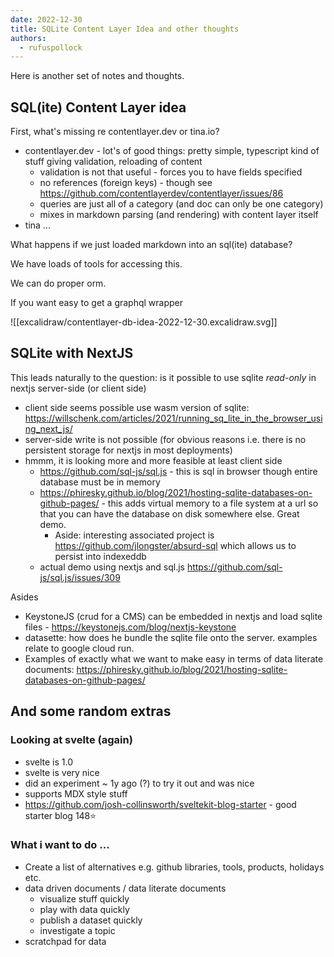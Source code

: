 ```yaml
---
date: 2022-12-30
title: SQLite Content Layer Idea and other thoughts
authors:
  - rufuspollock
---
```

Here is another set of notes and thoughts.

## SQL(ite) Content Layer idea

First, what's missing re contentlayer.dev or tina.io?

- contentlayer.dev - lot's of good things: pretty simple, typescript kind of stuff giving validation, reloading of content
  - validation is not that useful - forces you to have fields specified
  - no references (foreign keys) - though see https://github.com/contentlayerdev/contentlayer/issues/86
  - queries are just all of a category (and doc can only be one category)
  - mixes in markdown parsing (and rendering) with content layer itself
- tina ...

What happens if we just loaded markdown into an sql(ite) database?

We have loads of tools for accessing this.

We can do proper orm.

If you want easy to get a graphql wrapper

![[excalidraw/contentlayer-db-idea-2022-12-30.excalidraw.svg]]

## SQLite with NextJS

This leads naturally to the question: is it possible to use sqlite _read-only_ in nextjs server-side (or client side)

- client side seems possible use wasm version of sqlite: https://willschenk.com/articles/2021/running_sq_lite_in_the_browser_using_next_js/
- server-side write is not possible (for obvious reasons i.e. there is no persistent storage for nextjs in most deployments)
- hmmm, it is looking more and more feasible at least client side
  - https://github.com/sql-js/sql.js - this is sql in browser though entire database must be in memory
  - https://phiresky.github.io/blog/2021/hosting-sqlite-databases-on-github-pages/ - this adds virtual memory to a file system at a url so that you can have the database on disk somewhere else. Great demo.
    - Aside: interesting associated project is https://github.com/jlongster/absurd-sql which allows us to persist into indexeddb
  - actual demo using nextjs and sql.js https://github.com/sql-js/sql.js/issues/309

Asides

- KeystoneJS (crud for a CMS) can be embedded in nextjs and load sqlite files - https://keystonejs.com/blog/nextjs-keystone
- datasette: how does he bundle the sqlite file onto the server. examples relate to google cloud run.
- Examples of exactly what we want to make easy in terms of data literate documents: https://phiresky.github.io/blog/2021/hosting-sqlite-databases-on-github-pages/

## And some random extras

### Looking at svelte (again)

- svelte is 1.0
- svelte is very nice
- did an experiment ~ 1y ago (?) to try it out and was nice
- supports MDX style stuff
- https://github.com/josh-collinsworth/sveltekit-blog-starter - good starter blog 148⭐

### What i want to do ...

- Create a list of alternatives e.g. github libraries, tools, products, holidays etc.
- data driven documents / data literate documents
  - visualize stuff quickly
  - play with data quickly
  - publish a dataset quickly
  - investigate a topic
- scratchpad for data
